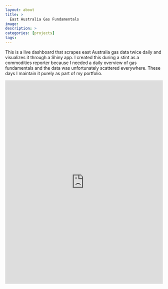 ```yaml
---
layout: about
title: > 
  East Australia Gas Fundamentals
image: 
description: >
categories: [projects]
tags:
---
```


This is a live dashboard that scrapes east Australia gas data twice daily and visualizes it through a Shiny app. I created this during a stint as a commodities reporter because I needed a daily overview of gas fundamentals and the data was unfortunately scattered everywhere. These days I maintain it purely as part of my portfolio.

<iframe src="https://jonfoong.shinyapps.io/ausdashboard/" 
style="border:none;width:100%;height:650px;" scrolling="yes" target="_blank"></iframe>
